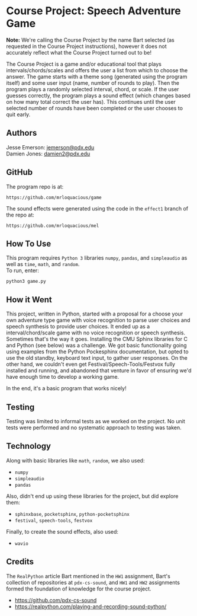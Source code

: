 # Course Project: Speech Adventure Game
**Note:** We're calling the Course Project by the name Bart selected (as requested in the Course Project instructions), however it does not accurately reflect what the Course Project turned out to be!  
  
The Course Project is a game and/or educational tool that plays intervals/chords/scales and offers the user a list from which to choose the answer. The game starts with a theme song (generated using the program itself) and some user input (name, number of rounds to play). Then the program plays a randomly selected interval, chord, or scale. If the user guesses correctly, the program plays a sound effect (which changes based on how many total correct the user has). This continues until the user selected number of rounds have been completed or the user chooses to quit early.  

## Authors  
Jesse Emerson: jemerson@pdx.edu  
Damien Jones: damien2@pdx.edu  

## GitHub  
The program repo is at:  

`https://github.com/mrloquacious/game`

The sound effects were generated using the code in the `effect1` branch of the repo at:  

`https://github.com/mrloquacious/mel`

## How To Use  
This program requires `Python 3` libraries `numpy`, `pandas`, and `simpleaudio` as well as `time`, `math`, and `random`.  
To run, enter:  

`python3 game.py`

## How it Went  
This project, written in Python, started with a proposal for a choose your own adventure type game with voice recognition to parse user choices and speech synthesis to provide user choices. It ended up as a interval/chord/scale game with no voice recognition or speech synthesis. Sometimes that's the way it goes. Installing the CMU Sphinx libraries for C and Python (see below) was a challenge. We got basic functionality going using examples from the Python Pockesphinx documentation, but opted to use the old standby, keyboard text input, to gather user responses. On the other hand, we couldn't even get Festival/Speech-Tools/Festvox fully installed and running, and abandoned that venture in favor of ensuring we'd have enough time to develop a working game.  
  
In the end, it's a basic program that works nicely! 

## Testing
Testing was limited to informal tests as we worked on the project. No unit tests were performed and no systematic approach to testing was taken.  

## Technology  

Along with basic libraries like `math`, `random`, we also used:  
* `numpy`  
* `simpleaudio`  
* `pandas`

Also, didn't end up using these libraries for the project, but did explore them:  
* `sphinxbase`, `pocketsphinx`, `python-pocketsphinx`  
* `festival`, `speech-tools`, `festvox`  

Finally, to create the sound effects, also used:  
* `wavio`  

## Credits  
The `RealPython` article Bart mentioned in the `HW1` assignment, Bart's collection of repositories at `pdx-cs-sound`, and `HW1` and `HW2` assignments formed the foundation of knowledge for the course project.  
* https://github.com/pdx-cs-sound  
* https://realpython.com/playing-and-recording-sound-python/  

